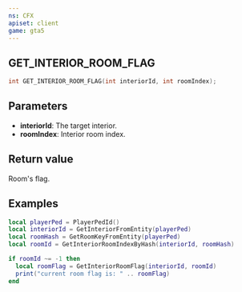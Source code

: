 ```yaml
---
ns: CFX
apiset: client
game: gta5
---
```

## GET_INTERIOR_ROOM_FLAG

```c
int GET_INTERIOR_ROOM_FLAG(int interiorId, int roomIndex);
```

## Parameters
* **interiorId**: The target interior.
* **roomIndex**: Interior room index.

## Return value
Room's flag.

## Examples

```lua
local playerPed = PlayerPedId()
local interiorId = GetInteriorFromEntity(playerPed)
local roomHash = GetRoomKeyFromEntity(playerPed)
local roomId = GetInteriorRoomIndexByHash(interiorId, roomHash)

if roomId ~= -1 then
  local roomFlag = GetInteriorRoomFlag(interiorId, roomId)
  print("current room flag is: " .. roomFlag)
end
```

